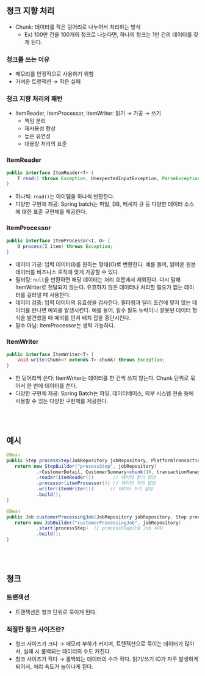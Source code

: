 ## 청크 지향 처리

- Chunk: 데이터를 작은 덩어리로 나누어서 처리하는 방식
  - Ex) 100만 건을 100개의 청크로 나눈다면, 하나의 청크는 1만 건의 데이터를 갖게 된다.

### 청크를 쓰는 이유

- 메모리를 안정적으로 사용하기 위함
- 가벼운 트랜잭션 → 작은 실패

### 청크 지향 처리의 패턴

- ItemReader, ItemProcessor, ItemWriter: 읽기 → 가공 → 쓰기
  - 책임 분리
  - 재사용성 향상
  - 높은 유연성
  - 대용량 처리의 표준

### ItemReader

```java
public interface ItemReader<T> { 
	T read() throws Exception, UnexpectedInputException, ParseException, NonTransientResourceException;
}
```

- 하나씩: `read()`는 아이템을 하나씩 반환한다.
- 다양한 구현체 제공: Spring batch는 파일, DB, 메세지 큐 등 다양한 데이터 소스에 대한 표준 구현체를 제공한다.

### ItemProcessor

```java
public interface ItemProcessor<I, O> {
    O process(I item) throws Exception;
}
```

- 데이터 가공: 입력 데이터(I)를 원하는 형태(O)로 변환한다. 예를 들어, 읽어온 원본 데이터를 비즈니스 로직에 맞게 가공할 수 있다.
- 필터링: `null`을 반환하면 해당 데이터는 처리 흐름에서 제외된다. 다시 말해 ItemWriter로 전달되지 않는다. 유효하지 않은 데이터나 처리할 필요가 없는 데이터를 걸러낼 때 사용한다.
- 데이터 검증: 입력 데이터의 유효성을 검사한다. 필터링과 달리 조건에 맞지 않는 데이터를 만나면 예외를 발생시킨다. 예를 들어, 필수 필드 누락이나 잘못된 데이터 형식을 발견했을 때 예외를 던져 배치 잡을 중단시킨다.
- 필수 아님: ItemProcessor는 생략 가능하다.


### ItemWriter

```java
public interface ItemWriter<T> {
    void write(Chunk<? extends T> chunk) throws Exception;
}
```

- 한 덩어리씩 쓴다: ItemWriter는 데이터를 한 건씩 쓰지 않는다. Chunk 단위로 묶어서 한 번에 데이터를 쓴다.
- 다양한 구현체 제공: Spring Batch는 파일, 데이터베이스, 외부 시스템 전송 등에 사용할 수 있는 다양한 구현체를 제공한다. 

<br>
<br>

## 예시

```java
@Bean
public Step processStep(JobRepository jobRepository, PlatformTransactionManager transactionManager) {
   return new StepBuilder("processStep", jobRepository)
           .<CustomerDetail, CustomerSummary>chunk(10, transactionManager)  // 청크 지향 처리 활성화
           .reader(itemReader())       // 데이터 읽기 담당
           .processor(itemProcessor()) // 데이터 처리 담당
           .writer(itemWriter())      // 데이터 쓰기 담당
           .build();
}

@Bean
public Job customerProcessingJob(JobRepository jobRepository, Step processStep) {
   return new JobBuilder("customerProcessingJob", jobRepository)
           .start(processStep)  // processStep으로 Job 시작
           .build();
}
```


<br>
<br>

## 청크

### 트랜잭션

- 트랜잭션은 청크 단위로 묶이게 된다.

### 적절한 청크 사이즈란?

- 청크 사이즈가 크다 → 메모리 부하가 커지며, 트랜잭션으로 묶이는 데이터가 많아서, 실패 시 롤백되는 데이터의 수도 커진다.
- 청크 사이즈가 작다 → 롤백되는 데이터의 수가 작다. 읽기/쓰기 IO가 자주 발생하게 되어서, 처리 속도가 늘어나게 된다.
